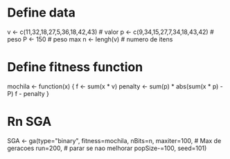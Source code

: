 # Define data
v <- c(11,32,18,27,5,36,18,42,43) # valor
p <- c(9,34,15,27,7,34,18,43,42) # peso
P <- 150 # peso max
n <- lengh(v) # numero de itens

# Define fitness function
mochila <- function(x) {
  f <- sum(x * v)
  penalty <- sum(p) * abs(sum(x * p) - P)
  f - penalty
}

# Rn SGA
SGA <- ga(type="binary",
  fitness=mochila,
  nBits=n,
  maxiter=100, # Max de geracoes
  run=200,     # parar se nao melhorar
  popSize-=100, 
  seed=101)

